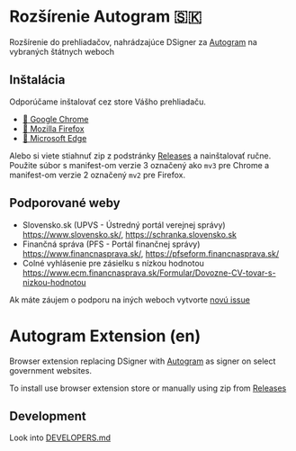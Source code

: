 # Rozšírenie Autogram 🇸🇰

Rozšírenie do prehliadačov, nahrádzajúce DSigner za [Autogram](https://github.com/slovensko-digital/autogram) na vybraných štátnych weboch

## Inštalácia

Odporúčame inštalovať cez store Vášho prehliadaču.

- [🐶 Google Chrome](https://chrome.google.com/webstore/detail/autogram-na-%C5%A1t%C3%A1tnych-webo/lamjcijmpimfpmapeaedanjmfmgjokne)
- [🦊 Mozilla Firefox](https://addons.mozilla.org/en-US/firefox/addon/autogram-na-%C5%A1t%C3%A1tnych-weboch/)
- [🐠 Microsoft Edge](https://microsoftedge.microsoft.com/addons/detail/autogram-na-%C5%A1t%C3%A1tnych-webo/comimcpjldggdjlbmpmlkmenjfpglllh)

Alebo si viete stiahnuť zip z podstránky [Releases](https://github.com/slovensko-digital/autogram-extension/releases) a nainštalovať ručne. Použite súbor s manifest-om verzie 3 označený ako `mv3` pre Chrome a manifest-om verzie 2 označený `mv2` pre Firefox.

## Podporované weby

- Slovensko.sk (UPVS - Ústredný portál verejnej správy) https://www.slovensko.sk/, https://schranka.slovensko.sk
- Finančná správa (PFS - Portál finančnej správy) https://www.financnasprava.sk/, https://pfseform.financnasprava.sk/
- Colné vyhlásenie pre zásielku s nízkou hodnotou https://www.ecm.financnasprava.sk/Formular/Dovozne-CV-tovar-s-nizkou-hodnotou

Ak máte záujem o podporu na iných weboch vytvorte [novú issue](https://github.com/slovensko-digital/autogram-extension/issues/new)

# Autogram Extension (en)

Browser extension replacing DSigner with [Autogram](https://github.com/slovensko-digital/autogram) as signer on select government websites.

To install use browser extension store or manually using zip from [Releases](https://github.com/slovensko-digital/autogram-extension/releases)



## Development

Look into [DEVELOPERS.md](DEVELOPERS.md)
